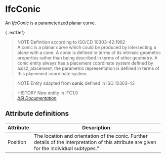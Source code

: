 IfcConic
========
An _IfcConic_ is a parameterized planar curve.  
  
{ .extDef}  
> NOTE  Definition according to ISO/CD 10303-42:1992  
> A conic is a planar curve which could be produced by intersecting a plane
> with a cone. A conic is defined in terms of its intrinsic geometric
> properties rather than being described in terms of other geometry. A conic
> entity always has a placement coordinate system defined by axis2_placement;
> the parametric representation is defined in terms of this placement
> coordinate system.  
  
> NOTE Entity adapted from **conic** defined in ISO 10303-42  
  
> HISTORY  New entity in IFC1.0  
[ _bSI
Documentation_](https://standards.buildingsmart.org/IFC/DEV/IFC4_2/FINAL/HTML/schema/ifcgeometryresource/lexical/ifcconic.htm)


Attribute definitions
---------------------
| Attribute   | Description                                                                                                                                |
|-------------|--------------------------------------------------------------------------------------------------------------------------------------------|
| Position    | The location and orientation of the conic. Further details of the interpretation of this attribute are given for the individual subtypes." |

